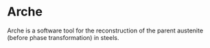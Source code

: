 # Arche

Arche is a software tool for the reconstruction of the parent austenite (before phase transformation) in steels.
